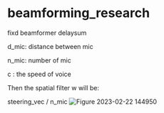 # beamforming_research
fixd beamformer delaysum

d_mic: distance between mic


n_mic: number of mic


c : the speed of voice

Then the spatial filter w will be:

steering_vec / n_mic
![Figure 2023-02-22 144950](https://user-images.githubusercontent.com/30063425/220544510-1c4c4b3a-6685-4f5a-8ada-0dbbca159e4c.png)
